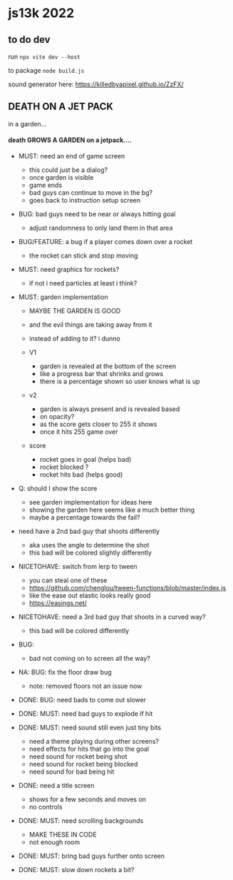 

# js13k 2022


## to do dev
run 
`npx vite dev --host`

to package
`node build.js`

sound generator here:
https://killedbyapixel.github.io/ZzFX/


## DEATH ON A JET PACK
in a garden...

#### death GROWS A GARDEN on a jetpack....

- MUST: need an end of game screen
    - this could just be a dialog?
    - once garden is visible
    - game ends
    - bad guys can continue to move in the bg?
    - goes back to instruction setup screen

- BUG: bad guys need to be near or always hitting goal
    - adjust randomness to only land them in that area
    
- BUG/FEATURE: a bug if a player comes down over a rocket
    - the rocket can stick and stop moving

- MUST: need graphics for rockets?
    - if not i need particles at least i think?
    
- MUST: garden implementation
    - MAYBE THE GARDEN IS GOOD
    - and the evil things are taking away from it
    - instead of adding to it? i dunno
    - V1
        - garden is revealed at the bottom of the screen
        - like a progress bar that shrinks and grows
        - there is a percentage shown so user knows what is up
    - v2
        - garden is always present and is revealed based
        - on opacity?
        - as the score gets closer to 255 it shows
        - once it hits 255 game over

    - score
        - rocket goes in goal (helps bad)
        - rocket blocked ?
        - rocket hits bad (helps good)

- Q: should I show the score
    - see garden implementation for ideas here
    - showing the garden here seems like a much better thing
    - maybe a percentage towards the fail?

- need have a 2nd bad guy that shoots differently
    - aka uses the angle to determine the shot
    - this bad will be colored slightly differently

- NICETOHAVE: switch from lerp to tween
    - you can steal one of these
    - https://github.com/chenglou/tween-functions/blob/master/index.js
    - like the ease out elastic looks really good
    - https://easings.net/

- NICETOHAVE: need a 3rd bad guy that shoots in a curved way?
    - this bad will be colored differently

- BUG:
    - bad not coming on to screen all the way?




- NA: BUG: fix the floor draw bug
    - note: removed floors not an issue now
- DONE: BUG: need bads to come out slower
- DONE: MUST: need bad guys to explode if hit
- DONE: MUST: need sound still even just tiny bits
    - need a theme playing during other screens?
    - need effects for hits that go into the goal
    - need sound for rocket being shot
    - need sound for rocket being blocked
    - need sound for bad being hit
- DONE: need a title screen
    - shows for a few seconds and moves on
    - no controls
- DONE: MUST: need scrolling backgrounds
    - MAKE THESE IN CODE
    - not enough room
- DONE: MUST: bring bad guys further onto screen
- DONE: MUST: slow down rockets a bit?
